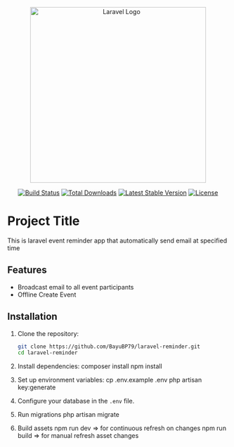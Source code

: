 <p align="center"><a href="https://laravel.com" target="_blank"><img src="https://raw.githubusercontent.com/laravel/art/master/logo-lockup/5%20SVG/2%20CMYK/1%20Full%20Color/laravel-logolockup-cmyk-red.svg" width="400" alt="Laravel Logo"></a></p>

<p align="center">
<a href="https://github.com/laravel/framework/actions"><img src="https://github.com/laravel/framework/workflows/tests/badge.svg" alt="Build Status"></a>
<a href="https://packagist.org/packages/laravel/framework"><img src="https://img.shields.io/packagist/dt/laravel/framework" alt="Total Downloads"></a>
<a href="https://packagist.org/packages/laravel/framework"><img src="https://img.shields.io/packagist/v/laravel/framework" alt="Latest Stable Version"></a>
<a href="https://packagist.org/packages/laravel/framework"><img src="https://img.shields.io/packagist/l/laravel/framework" alt="License"></a>
</p>

# Project Title

This is laravel event reminder app that automatically send email at specified time

## Features

- Broadcast email to all event participants
- Offline Create Event

## Installation

1.  Clone the repository:
    ```sh
    git clone https://github.com/BayuBP79/laravel-reminder.git
    cd laravel-reminder

2.  Install dependencies:
    composer install
    npm install

3.  Set up environment variables:
    cp .env.example .env
    php artisan key:generate

4.  Configure your database in the `.env` file.

5.  Run migrations
    php artisan migrate

6.  Build assets
    npm run dev => for continuous refresh on changes
    npm run build => for manual refresh asset changes
